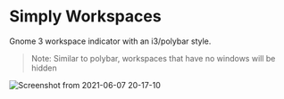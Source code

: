# Simply Workspaces

Gnome 3 workspace indicator with an i3/polybar style.

> Note: Similar to polybar, workspaces that have no windows will be hidden

![Screenshot from 2021-06-07 20-17-10](https://user-images.githubusercontent.com/10779424/121076492-6664bb00-c7ce-11eb-81ae-898b06c92129.png)


